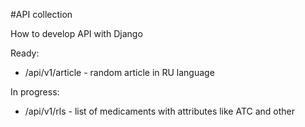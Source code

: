 #API collection

How to develop API with Django

Ready:
- /api/v1/article - random article in RU language

In progress:
- /api/v1/rls - list of medicaments with attributes like ATC and other